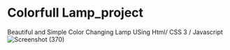 # Colorfull Lamp_project
Beautiful and Simple  Color Changing Lamp USing Html/ CSS 3 / Javascript 
![Screenshot (370)](https://github.com/user-attachments/assets/0577ccb8-e9f6-420a-868c-69c568c1f948)
